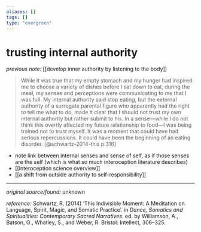 ```yaml
---
aliases: []
tags: []
type: "evergreen"
---
```


# trusting internal authority

_previous note:_ [[develop inner authority by listening to the body]]

> While it was true that my empty stomach and my hunger had inspired me to choose a variety of dishes before I sat down to eat, during the meal, my senses and perceptions were communicating to me that I was full. My internal authority said stop eating, but the external authority of a surrogate parental figure who apparently had the right to tell me what to do, made it clear that I should not trust my own internal authority but rather submit to his. In a sense—while I do not think this overtly affected my future relationship to food—I was being trained not to trust myself. It was a moment that could have had serious repercussions. It could have been the beginning of an eating disorder. [@schwartz-2014-this p.316]

- note link between internal senses and sense of self, as if those senses are the self (which is what so much interoception literature describes)
- [[interoception science overview]]
- [[a shift from outside authority to self-responsibility]]

---

_original source/found:_ unknown

_reference:_ Schwartz, R. (2014) ‘This Indivisible Moment: A Meditation on Language, Spirit, Magic, and Somatic Practice’. in _Dance, Somatics and Spiritualities: Contemporary Sacred Narratives_. ed. by Williamson, A., Batson, G., Whatley, S., and Weber, R. Bristol: Intellect, 306–325.



